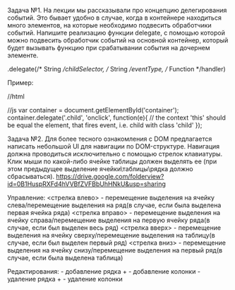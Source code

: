 Задача №1.
На лекции мы рассказывали про концепцию делегирования событий. Это бывает удобно в случае, когда в контейнере находиться много
элементов, на которые необходимо подвесить обработчики событий. Напишите реализацию функции delegate, с помощью которой можно
подвесить обработчик событий на основной контейнер, который будет вызывать функцию при срабатывании события на дочернем элементе.

<Node>.delegate(/* String */childSelector, /* String */eventType, /* Function */handler)

Пример:

//html
<div id="container"><div class="child"></div><div class="child"></div><div class="anotherChild"></div></div>

//js
var container = document.getElementById('container');
container.delegate('.child', 'onclick', function(e){
	// the context 'this' should be equal the element, that fires event, i.e. child with class 'child'
});

Задача №2.
Для более тесного ознакомления с DOM предлагается написать небольшой UI для навигации по DOM-структуре.
Навигация должна проводиться исключительно с помощью стрелок клавиатуры. Клик мыши по какой-либо ячейке таблицы должен выделять
ее (при этом предыдущее выделение ячейки\таблицы\рядка должно сбрасываться).
https://drive.google.com/folderview?id=0B1HuspRXFd4hVVBfZVFBbUhHNkU&usp=sharing

Управление:
<стрелка влево> - перемещение выделения на ячейку слева/перемещение выделения на ряд(в случае, если была выделена первая ячейка ряда)
<стрелка вправо> - перемещение выделения на ячейку справа/перемещение выделения на первую ячейку ряда(в случае, если был выделен весь ряд)
<стрелка вверх> - перемещение выделения на ячейку сверху/перемещение выделения на таблицу(в случае, если был выделен первый ряд)
<стрелка вниз> - перемещение выделения на ячейку снизу/перемещение выделения на первый ряд(в случае, если была выделена таблица)

Редактирования:
<Enter> - добавление рядка
<Shift>+<Enter> - добавление колонки
<Delete> - удаление рядка
<Shift>+<Delete> - удаление колонки